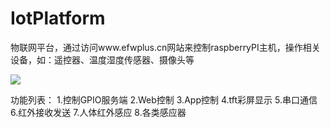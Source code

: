 # IotPlatform
物联网平台，通过访问www.efwplus.cn网站来控制raspberryPI主机，操作相关设备，如：遥控器、温度湿度传感器、摄像头等


![](https://raw.githubusercontent.com/kakake/IotPlatform/master/docs/demo.png) 


功能列表：
1.控制GPIO服务端
2.Web控制
3.App控制
4.tft彩屏显示
5.串口通信
6.红外接收发送
7.人体红外感应
8.各类感应器
